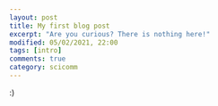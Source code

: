 ```yaml
---
layout: post
title: My first blog post
excerpt: "Are you curious? There is nothing here!"
modified: 05/02/2021, 22:00
tags: [intro]
comments: true
category: scicomm
---
```


:)
